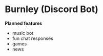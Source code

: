 # Burnley (Discord Bot)
 
 **Planned features**
 - music bot
 - fun chat responses
 - games
 - news
